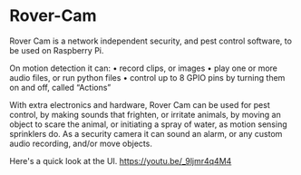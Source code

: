# Rover-Cam

Rover Cam is a network independent security, and pest control software, to be used on Raspberry Pi. 

On motion detection it can:
    • record clips, or images
    • play one or more audio files, or run python files
    • control up to 8 GPIO pins by turning them on and off, called “Actions”

With extra electronics and hardware, Rover Cam can be used for pest control, by making sounds that frighten, or irritate animals, by moving an object to scare the animal, or initiating a spray of water, as motion sensing sprinklers do. As a security camera it can sound an alarm, or any custom audio recording, and/or move objects.

Here's a quick look at the UI.
https://youtu.be/_9ljmr4q4M4






